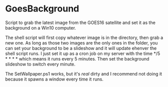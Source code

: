 # GoesBackground
Script to grab the latest image from the GOES16 satellite and set it as the background on a Win10 computer. 

The shell script will first copy whatever image is in the directory, then grab a new one. As long as those two images are the only ones in the folder, you can set your background to be a slideshow and it will update ehenver the shell script runs. I just set it up as a cron job on my server with the time */5 * * * * which means it runs every 5 minutes. Then set the background slideshow to switch every minute.

The SetWallpaper.ps1 works, but it's *real* dirty and I recommend not doing it because it spawns a window every time it runs. 